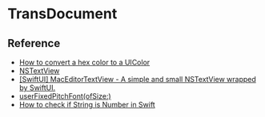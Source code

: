 # TransDocument

## Reference
- [How to convert a hex color to a UIColor](https://www.hackingwithswift.com/example-code/uicolor/how-to-convert-a-hex-color-to-a-uicolor)
- [NSTextView](https://developer.apple.com/documentation/appkit/nstextview)
- [[SwiftUI] MacEditorTextView - A simple and small NSTextView wrapped by SwiftUI.](https://gist.github.com/unnamedd/6e8c3fbc806b8deb60fa65d6b9affab0)
- [userFixedPitchFont(ofSize:)](https://developer.apple.com/documentation/appkit/nsfont/1531381-userfixedpitchfont)
- [How to check if String is Number in Swift](https://sarunw.com/posts/how-to-check-if-string-is-number-in-swift/)
